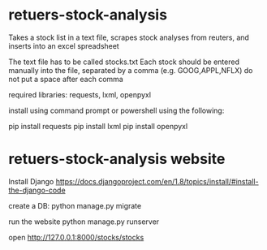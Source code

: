 # retuers-stock-analysis


Takes a stock list in a text file, scrapes stock analyses from reuters, and inserts into an excel spreadsheet


The text file has to be called stocks.txt
Each stock should be entered manually into the file, separated by a comma (e.g. GOOG,APPL,NFLX)
do not put a space after each comma

required libraries: requests, lxml, openpyxl

install using command prompt or powershell using the following:

pip install requests
pip install lxml
pip install openpyxl

# retuers-stock-analysis website

Install Django https://docs.djangoproject.com/en/1.8/topics/install/#install-the-django-code

create a DB:
python manage.py migrate

run the website
python manage.py runserver

open http://127.0.0.1:8000/stocks/stocks